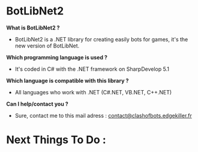 BotLibNet2
==========

**What is BotLibNet2 ?**

- BotLibNet2 is a .NET library for creating easily bots for games, it's the new version of BotLibNet.

**Which programming language is used ?**

- It's coded in C# with the .NET framework on SharpDevelop 5.1

**Which language is compatible with this library ?**

- All languages who work with .NET (C#.NET, VB.NET, C++.NET)

**Can I help/contact you ?**

- Sure, contact me to this mail adress : contact@clashofbots.edgekiller.fr

Next Things To Do :
===================
